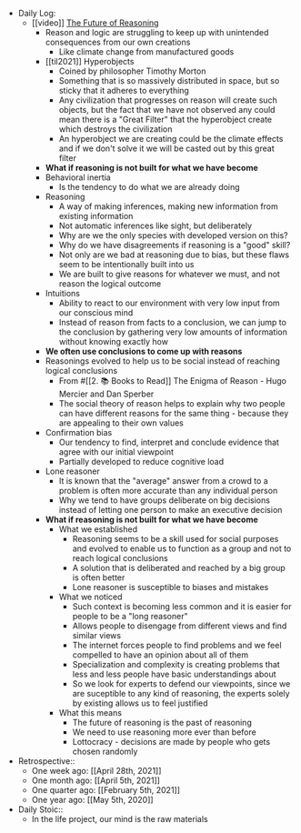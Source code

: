 - Daily Log:
    - [[video]] [The Future of Reasoning](https://www.youtube.com/watch?v=_ArVh3Cj9rw)
        - Reason and logic are struggling to keep up with unintended consequences from our own creations
            - Like climate change from manufactured goods
        - [[til2021]] Hyperobjects
            - Coined by philosopher Timothy Morton
            - Something that is so massively distributed in space, but so sticky that it adheres to everything
            - Any civilization that progresses on reason will create such objects, but the fact that we have not observed any could mean there is a "Great Filter" that the hyperobject create which destroys the civilization
            - An hyperobject we are creating could be the climate effects and if we don't solve it we will be casted out by this great filter
        - **What if reasoning is not built for what we have become**
        - Behavioral inertia
            - Is the tendency to do what we are already doing
        - Reasoning
            - A way of making inferences, making new information from existing information
            - Not automatic inferences like sight, but deliberately
            - Why are we the only species with developed version on this?
            - Why do we have disagreements if reasoning is a "good" skill?
            - Not only are we bad at reasoning due to bias, but these flaws seem to be intentionally built into us
            -  We are built to give reasons for whatever we must, and not reason the logical outcome
        - Intuitions
            - Ability to react to our environment with very low input from our conscious mind
            - Instead of reason from facts to a conclusion, we can jump to the conclusion by gathering very low amounts of information without knowing exactly how
        - **We often use conclusions to come up with reasons**
        - Reasonings evolved to help us to be social instead of reaching logical conclusions
            - From #[[2. 📚 Books to Read]] The Enigma of Reason - Hugo Mercier and Dan Sperber
            - The social theory of reason helps to explain why two people can have different reasons for the same thing - because they are appealing to their own values
        - Confirmation bias
            - Our tendency to find, interpret and conclude evidence that agree with our initial viewpoint
            - Partially developed to reduce cognitive load
        - Lone reasoner
            - It is known that the "average" answer from a crowd to a problem is often more accurate than any individual person
            - Why we tend to have groups deliberate on big decisions instead of letting one person to make an executive decision
        - **What if reasoning is not built for what we have become**
            - What we established
                - Reasoning seems to be a skill used for social purposes and evolved to enable us to function as a group and not to reach logical conclusions
                - A solution that is deliberated and reached by a big group is often better
                - Lone reasoner is susceptible to biases and mistakes
            - What we noticed
                - Such context is becoming less common and it is easier for people to be a "long reasoner"
                - Allows people to disengage from different views and find similar views
                - The internet forces people to find problems and we feel compelled to have an opinion about all of them
                - Specialization and complexity is creating problems that less and less people have basic understandings about
                - So we look for experts to defend our viewpoints, since we are suceptible to any kind of reasoning, the experts solely by existing allows us to feel justified
            - What this means
                - The future of reasoning is the past of reasoning
                - We need to use reasoning more ever than before
                - Lottocracy - decisions are made by people who gets chosen randomly
- Retrospective::
    - One week ago: [[April 28th, 2021]]
    - One month ago: [[April 5th, 2021]]
    - One quarter ago: [[February 5th, 2021]]
    - One year ago: [[May 5th, 2020]]
- Daily Stoic::
    - In the life project, our mind is the raw materials
